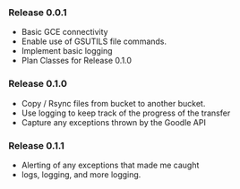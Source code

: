 ### Release 0.0.1
- Basic GCE connectivity
- Enable use of GSUTILS file commands.
- Implement basic logging
- Plan Classes for Release 0.1.0

### Release 0.1.0
- Copy / Rsync files from bucket to another bucket.
- Use logging to keep track of the progress of the transfer
- Capture any exceptions thrown by the Goodle API

### Release 0.1.1
- Alerting of any exceptions that made me caught
- logs, logging, and more logging.